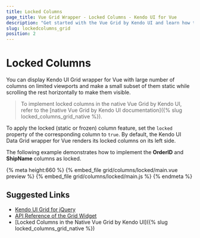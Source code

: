 ```yaml
---
title: Locked Columns
page_title: Vue Grid Wrapper - Locked Columns - Kendo UI for Vue
description: "Get started with the Vue Grid by Kendo UI and learn how to configure locked column feature."
slug: lockedcolumns_grid
position: 2
---
```


# Locked Columns

You can display Kendo UI Grid wrapper for Vue with large number of columns on limited viewports and make a small subset of them static while scrolling the rest horizontally to make them visible.

> To implement locked columns in the native Vue Grid by Kendo UI, refer to the [native Vue Grid by Kendo UI documentation]({% slug locked_columns_grid_native %}).

To apply the locked (static or frozen) column feature, set the `locked` property of the corresponding column to `true`. By default, the Kendo UI Data Grid wrapper for Vue renders its locked columns on its left side.

The following example demonstrates how to implement the **OrderID** and **ShipName** columns as locked.

{% meta height:660 %}
{% embed_file grid/columns/locked/main.vue preview %}
{% embed_file grid/columns/locked/main.js %}
{% endmeta %}

## Suggested Links

* [Kendo UI Grid for jQuery](https://docs.telerik.com/kendo-ui/controls/data-management/grid/overview)
* [API Reference of the Grid Widget](https://docs.telerik.com/kendo-ui/api/javascript/ui/grid)
* [Locked Columns in the Native Vue Grid by Kendo UI]({% slug locked_columns_grid_native %})
